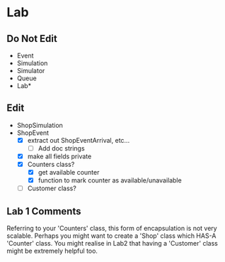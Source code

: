 # Lab

## Do Not Edit
- Event
- Simulation
- Simulator
- Queue
- Lab*

## Edit
- ShopSimulation
- ShopEvent
    - [x] extract out ShopEventArrival, etc...
        - [ ] Add doc strings
    - [x] make all fields private
    - [x] Counters class?
        - [x] get available counter
        - [x] function to mark counter as available/unavailable
    - [ ] Customer class?

## Lab 1 Comments
Referring to your \'Counters\' class, this form of encapsulation is not very scalable. Perhaps you might want to create a \'Shop\' class which HAS-A \'Counter\' class. You might realise in Lab2 that having a \'Customer\' class might be extremely helpful too.
